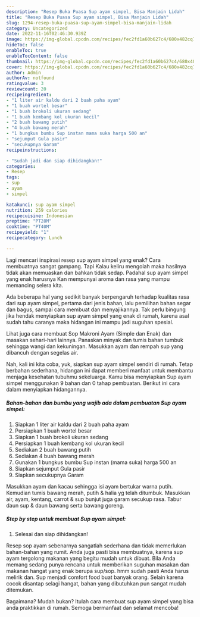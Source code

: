 ```yaml
---
description: "Resep Buka Puasa Sup ayam simpel, Bisa Manjain Lidah"
title: "Resep Buka Puasa Sup ayam simpel, Bisa Manjain Lidah"
slug: 1294-resep-buka-puasa-sup-ayam-simpel-bisa-manjain-lidah
category: Uncategorized
date: 2022-11-16T02:46:30.939Z
image: https://img-global.cpcdn.com/recipes/fec2fd1a60b627c4/680x482cq70/sup-ayam-simpel-foto-resep-utama.jpg
hideToc: false
enableToc: true
enableTocContent: false
thumbnail: https://img-global.cpcdn.com/recipes/fec2fd1a60b627c4/680x482cq70/sup-ayam-simpel-foto-resep-utama.jpg
cover: https://img-global.cpcdn.com/recipes/fec2fd1a60b627c4/680x482cq70/sup-ayam-simpel-foto-resep-utama.jpg
author: Admin
authorAv: notfound
ratingvalue: 3
reviewcount: 20
recipeingredient:
- "1 liter air kaldu dari 2 buah paha ayam"
- "1 buah wortel besar"
- "1 buah brokoli ukuran sedang"
- "1 buah kembang kol ukuran kecil"
- "2 buah bawang putih"
- "4 buah bawang merah"
- "1 bungkus bumbu Sup instan mama suka harga 500 an"
- "sejumput Gula pasir"
- "secukupnya Garam"
recipeinstructions:

- "Sudah jadi dan siap dihidangkan!"
categories:
- Resep
tags:
- sup
- ayam
- simpel

katakunci: sup ayam simpel 
nutrition: 259 calories
recipecuisine: Indonesian
preptime: "PT28M"
cooktime: "PT40M"
recipeyield: "1"
recipecategory: Lunch

---
```



Lagi mencari inspirasi resep sup ayam simpel yang enak? Cara membuatnya sangat gampang. Tapi Kalau keliru mengolah maka hasilnya tidak akan memuaskan dan bahkan tidak sedap. Padahal sup ayam simpel yang enak harusnya Kan mempunyai aroma dan rasa yang mampu memancing selera kita.


Ada beberapa hal yang sedikit banyak berpengaruh terhadap kualitas rasa dari sup ayam simpel, pertama dari jenis bahan, lalu pemilihan bahan segar dan bagus, sampai cara membuat dan menyajikannya. Tak perlu bingung jika hendak menyiapkan sup ayam simpel yang enak di rumah, karena asal sudah tahu caranya maka hidangan ini mampu jadi suguhan spesial.

Lihat juga cara membuat Sop Makroni Ayam (Simple dan Enak) dan masakan sehari-hari lainnya. Panaskan minyak dan tumis bahan tumbuk sehingga wangi dan kekuningan. Masukkan ayam dan rempah sup yang dibancuh dengan segelas air.


Nah, kali ini kita coba, yuk, siapkan sup ayam simpel sendiri di rumah. Tetap berbahan sederhana, hidangan ini dapat memberi manfaat untuk membantu menjaga kesehatan tubuhmu sekeluarga. Kamu bisa menyiapkan Sup ayam simpel menggunakan 9 bahan dan 0 tahap pembuatan. Berikut ini cara dalam menyiapkan hidangannya.

<!--inarticleads1-->

##### Bahan-bahan dan bumbu yang wajib ada dalam pembuatan Sup ayam simpel:

1. Siapkan 1 liter air kaldu dari 2 buah paha ayam
1. Persiapkan 1 buah wortel besar
1. Siapkan 1 buah brokoli ukuran sedang
1. Persiapkan 1 buah kembang kol ukuran kecil
1. Sediakan 2 buah bawang putih
1. Sediakan 4 buah bawang merah
1. Gunakan 1 bungkus bumbu Sup instan (mama suka) harga 500 an
1. Siapkan sejumput Gula pasir
1. Siapkan secukupnya Garam


Masukkan ayam dan kacau sehingga isi ayam bertukar warna putih. Kemudian tumis bawang merah, putih &amp; halia yg telah ditumbuk. Masukkan air, ayam, kentang, carrot &amp; sup bunjut juga garam secukup rasa. Tabur daun sup &amp; daun bawang serta bawang goreng. 

<!--inarticleads2-->

##### Step by step untuk membuat Sup ayam simpel:


1. Selesai dan siap dihidangkan!

Resep sop ayam sebenarnya sangatlah sederhana dan tidak memerlukan bahan-bahan yang rumit. Anda juga pasti bisa membuatnya, karena sup ayam tergolong makanan yang begitu mudah untuk dibuat. Bila Anda memang sedang punya rencana untuk memberikan suguhan masakan dan makanan hangat yang enak berupa sup/sop. hmm sudah pasti Anda harus melirik dan. Sup menjadi comfort food buat banyak orang. Selain karena cocok disantap selagi hangat, bahan yang dibutuhkan pun sangat mudah ditemukan. 

Bagaimana? Mudah bukan? Itulah cara membuat sup ayam simpel yang bisa anda praktikkan di rumah. Semoga bermanfaat dan selamat mencoba!

